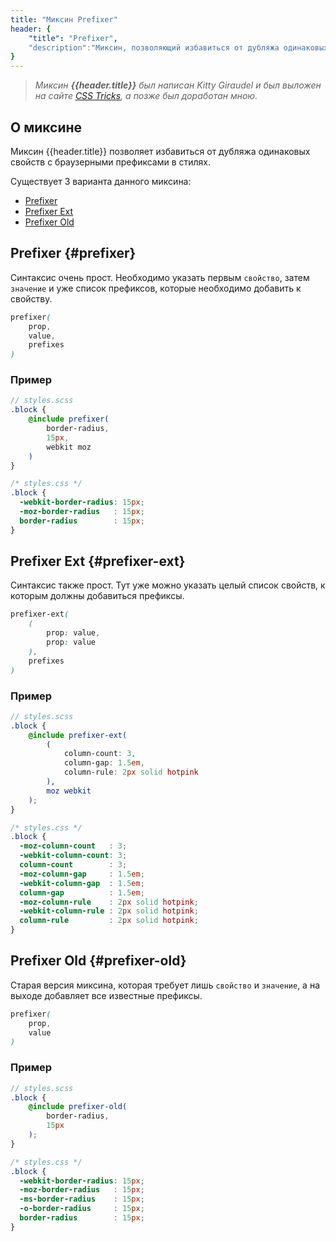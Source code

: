 ```yaml
---
title: "Миксин Prefixer"
header: {
	"title": "Prefixer",
	"description":"Миксин, позволяющий избавиться от дубляжа одинаковых свойств с браузерными префиксами в стилях."
}
---
```


> *Миксин **{{header.title}}** был написан Kitty Giraudel и был выложен на сайте [CSS Tricks](https://css-tricks.com/snippets/sass/mixin-prefix-properties/#simple-version), а позже был доработан мною.*
## О миксине
Миксин {{header.title}} позволяет избавиться от дубляжа одинаковых свойств с браузерными префиксами в стилях.

Существует 3 варианта данного миксина:

- [Prefixer](#prefixer)
- [Prefixer Ext](#prefixer-ext)
- [Prefixer Old](#prefixer-old)

## Prefixer {#prefixer}
Синтаксис очень прост. Необходимо указать первым `свойство`, затем `значение` и уже список префиксов, которые необходимо добавить к свойству.
```scss
prefixer(
	prop,
	value,
	prefixes
)
```
### Пример
```scss
// styles.scss
.block {
	@include prefixer(
		border-radius,
		15px,
		webkit moz
	)
}
```
```css
/* styles.css */
.block {
  -webkit-border-radius: 15px;
  -moz-border-radius   : 15px;
  border-radius        : 15px;
}
```

## Prefixer Ext {#prefixer-ext}
Синтаксис также прост. Тут уже можно указать целый список свойств, к которым должны добавиться префиксы.
```scss
prefixer-ext(
	(
		prop: value,
		prop: value
	),
	prefixes
)
```
### Пример
```scss
// styles.scss
.block {
	@include prefixer-ext(
		(
			column-count: 3,
			column-gap: 1.5em,
			column-rule: 2px solid hotpink
		),
		moz webkit
	);
}
```
```css
/* styles.css */
.block {
  -moz-column-count   : 3;
  -webkit-column-count: 3;
  column-count        : 3;
  -moz-column-gap     : 1.5em;
  -webkit-column-gap  : 1.5em;
  column-gap          : 1.5em;
  -moz-column-rule    : 2px solid hotpink;
  -webkit-column-rule : 2px solid hotpink;
  column-rule         : 2px solid hotpink;
}
```

## Prefixer Old {#prefixer-old}
Старая версия миксина, которая требует лишь `свойство` и `значение`, а на выходе добавляет все известные префиксы.
```scss
prefixer(
	prop,
	value
)
```
### Пример
```scss
// styles.scss
.block {
	@include prefixer-old(
		border-radius,
		15px
	);
}
```
```css
/* styles.css */
.block {
  -webkit-border-radius: 15px;
  -moz-border-radius   : 15px;
  -ms-border-radius    : 15px;
  -o-border-radius     : 15px;
  border-radius        : 15px;
}
```